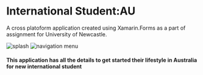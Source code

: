 # International Student:AU
A cross platoform application created using Xamarin.Forms as a part of assignment for University of Newcastle.

<img src="" alt="splash">
<img src="" alt="navigation menu">


<h4> This application has all the details to get started their lifestyle in Australia for new international student<h4>